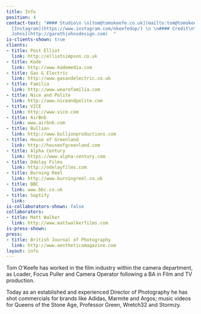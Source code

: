 ```yaml
---
title: Info
position: 4
contact-text: "#### Studio\n \n[tom@tomokeefe.co.uk](mailto:tom@tomokeefe.co.uk) —
  [Instagram](https://www.instagram.com/okeefedop/) \n \n#### Credit\n\n[Site by Gareth
  Johns](http://garethjohnsdesign.com)  "
is-clients-shown: true
clients:
- title: Post Elliot
  link: http://elliotsimpson.co.uk
- title: Kode
  link: http://www.kodemedia.com
- title: Gas & Electric
  link: http://www.gasandelectric.co.uk
- title: Familia
  link: http://www.wearefamilia.com
- title: Nice and Polite
  link: http://www.niceandpolite.com
- title: VICE
  link: http://www.vice.com
- title: AirBnb
  link: www.airbnb.com
- title: Bullion
  link: http://www.bullionproductions.com
- title: House of Greenland
  link: http://houseofgreenland.com
- title: Alpha Century
  link: https://www.alpha-century.com
- title: Odelay Films
  link: http://odelayfilms.com
- title: Burning Reel
  link: http://www.burningreel.co.uk
- title: BBC
  link: www.bbc.co.uk
- title: Soptify
  link: 
is-collaborators-shown: false
collaborators:
- title: Matt Walker
  link: http://www.mattwalkerfilms.com
is-press-shown: 
press:
- title: British Journal of Photography
  link: http://www.aestheticamagazine.com
layout: info
---
```


Tom O’Keefe has worked in the film industry within the camera department, as Loader, Focus Puller and Camera Operator following a BA in Film and TV production. 

Today as an established and experienced Director of Photography he has shot commercials for brands like Adidas, Marmite and Argos; music videos for Queens of the Stone Age, Professor Green, Wretch32 and Stormzy.